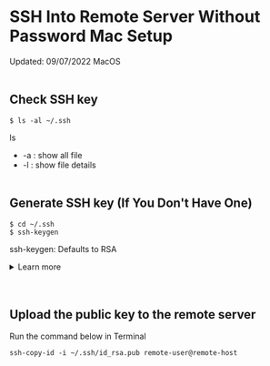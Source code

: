 # SSH Into Remote Server Without Password Mac Setup

Updated: 09/07/2022
MacOS
<br></br>

## Check SSH key

```
$ ls -al ~/.ssh
```

ls

* -a : show all file
* -l : show file details
<br></br>

## Generate SSH key (If You Don't Have One)

```
$ cd ~/.ssh
$ ssh-keygen
```

ssh-keygen: 
Defaults to RSA


<details>
  <summary>Learn more</summary>
  
* RSA (Rivest–Shamir–Adleman)is one of the first public-key cryptosystems and is widely used for secure data transmission. It's security relies on integer factorization, so a secure RNG (Random Number Generator) is never needed. Compared to DSA, RSA is faster for signature validation but slower for generation.

* DSA (Digital Signature Algorithm) is a Federal Information Processing Standard for digital signatures. It's security relies on a discrete logarithmic problem. Compared to RSA, DSA is faster for signature generation but slower for validation. Security can be broken if bad number generators are used.

* ECDSA (Elliptical curve Digital Signature Algorithm) is an Elliptic Curve implementation of DSA (Digital Signature Algorithm). Elliptic curve cryptography is able to provide the relatively the same level of security level as RSA with a smaller key. It also shares the disadvantage of DSA of being sensitive to bad RNGs.

* EdDSA (Edwards-curve Digital Signature Algorithm) is a digital signature scheme using a variant of Schnorr signature based on Twisted Edwards curves. Signature creation is deterministic in EdDSA and its security is based on the intractability of certain discrete logarithm problems, so it's safer than DSA & ECDSA which requires high quality randomness for each and every signature.

* Ed25519, is the EdDSA signature scheme, but using SHA-512/256 and Curve25519; it's a secure elliptical curve that offers better security than DSA, ECDSA, & EdDSA, plus has better performance (not humanly noticeable).
</details>
<br></br>

## Upload the public key to the remote server
Run the command below in Terminal

```
ssh-copy-id -i ~/.ssh/id_rsa.pub remote-user@remote-host
```
